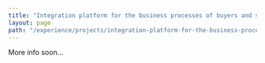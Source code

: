 ```yaml
---
title: "Integration platform for the business processes of buyers and suppliers"
layout: page
path: "/experience/projects/integration-platform-for-the-business-processes-of-buyers-and-suppliers"
---
```


More info soon...

